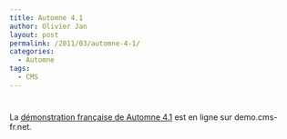 ```yaml
---
title: Automne 4.1
author: Olivier Jan
layout: post
permalink: /2011/03/automne-4-1/
categories:
  - Automne
tags:
  - CMS
---
```

# 

La [démonstration française de Automne 4.1][1] est en ligne sur demo.cms-fr.net.

 [1]: /demo/automne/